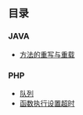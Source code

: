 ##	目录

###	JAVA

* [方法的重写与重载](./JAVA/方法的重写与重载.md)

###	PHP

* [队列](./PHP/队列.md)
* [函数执行设置超时](./PHP/函数执行设置超时.md)

